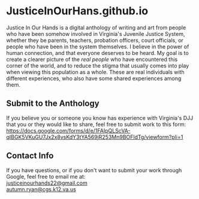 # JusticeInOurHans.github.io
Justice In Our Hands is a digital anthology of writing and art from people who have been somehow involved in Virginia's Juvenile Justice System, whether they be parents, teachers, probation officers, court officials, or people who have been in the system themselves. I believe in the power of human connection, and that everyone deserves to be heard. My goal is to create a clearer picture of the _real people_ who have encountered this corner of the world, and to reduce the stigma that usually comes into play when viewing this population as a whole. These are real individuals with different experiences, who also have some shared experiences among them. 

## Submit to the Anthology
If you believe you or someone you know has experience with Virginia's DJJ that you or they would like to share, feel free to submit work to this form: 
https://docs.google.com/forms/d/e/1FAIpQLScVA-qIBGK5VKuGU7Jx2x8vsKdY3tYA569jR253Mn9BOFldTg/viewform?pli=1

## Contact Info
If you have questions, or if you don't want to submit your work through Google, feel free to email me at: 
<br>justiceinourhands22@gmail.com
<br>
autumn.ryan@cgs.k12.va.us

